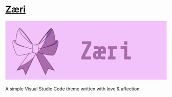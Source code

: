 # [Zæri]()
![Zæri](https://raw.githubusercontent.com/XGR-Development/Zaeri-vscode-theme/main/static/long-icon.png)
<br><br> A simple Visual Studio Code theme written with love & affection.